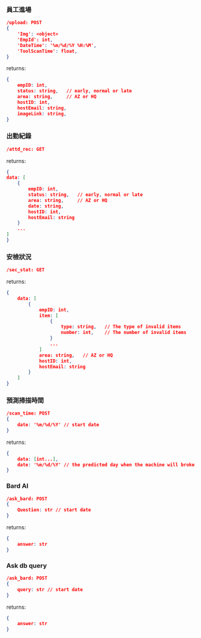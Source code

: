 ### 員工進場
```json
/upload: POST
{
    'Img': <object>
    'EmpId': int,
    'DateTime': '%m/%d/%Y %H:%M',
    'ToolScanTime': float, 
}
```
returns:
```json
{
    empID: int,
    status: string,   // early, normal or late
    area: string,     // AZ or HQ
    hostID: int,
    hostEmail: string,
    imageLink: string,
}
```

### 出勤紀錄
```json
/attd_rec: GET
```
returns:
```json
{
data: [
    {
        empID: int,
        status: string,   // early, normal or late
        area: string,     // AZ or HQ
        date: string,
        hostID: int,
        hostEmail: string
    }
    ...
]
}
```

### 安檢狀況
```json
/sec_stat: GET
```
returns:
```json
{
    data: [
        {
            empID: int,
            item: [
                {
                    type: string,   // The type of invalid items
                    number: int,    // The number of invalid items
                }
                ...
            ]
            area: string,   // AZ or HQ
            hostID: int,
            hostEmail: string
        }
    ]
}
```

### 預測掃描時間
```json
/scan_time: POST
{
    date: '%m/%d/%Y' // start date
}
```
returns:
```json
{
    data: [int...],
    date: '%m/%d/%Y' // the predicted day when the machine will broke
}
```

### Bard AI
```json
/ask_bard: POST
{
    Question: str // start date
}
```
returns:
```json
{
    answer: str
}
```

### Ask db query 
```json
/ask_bard: POST
{
    query: str // start date
}
```
returns:
```json
{
    answer: str
}
```